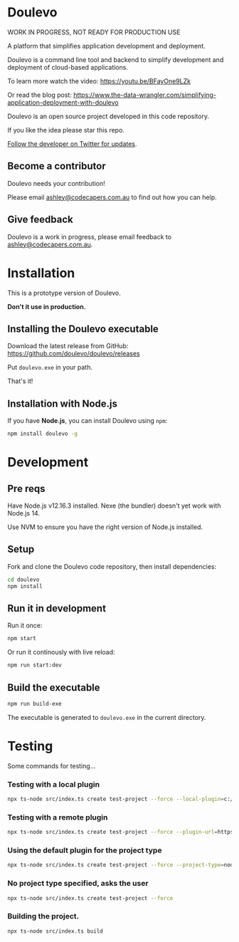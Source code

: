# Doulevo

WORK IN PROGRESS, NOT READY FOR PRODUCTION USE

A platform that simplifies application development and deployment. 

Doulevo is a command line tool and backend to simplify development and deployment of cloud-based applications.

To learn more watch the video:
https://youtu.be/BFayOne9LZk

Or read the blog post:
https://www.the-data-wrangler.com/simplifying-application-deployment-with-doulevo

Doulevo is an open source project developed in this code repository.

If you like the idea please star this repo.

[Follow the developer on Twitter for updates](https://twitter.com/ashleydavis75).

## Become a contributor

Doulevo needs your contribution! 

Please email ashley@codecapers.com.au to find out how you can help.


## Give feedback

Doulevo is a work in progress, please email feedback to ashley@codecapers.com.au.

# Installation

This is a prototype version of Doulevo. 

**Don't it use in production.**

## Installing the Doulevo executable

Download the latest release from GitHub:
https://github.com/doulevo/doulevo/releases

Put `doulevo.exe` in your path.

That's it!

## Installation with Node.js

If you have **Node.js**, you can install Doulevo using `npm`:

```bash
npm install doulevo -g
```

# Development

## Pre reqs

Have Node.js v12.16.3 installed. Nexe (the bundler) doesn't yet work with Node.js 14.

Use NVM to ensure you have the right version of Node.js installed.

## Setup

Fork and clone the Doulevo code repository, then install dependencies:

```bash
cd doulevo
npm install
```

## Run it in development

Run it once:

```bash
npm start
```

Or run it continously with live reload: 

```bash
npm run start:dev
```

## Build the executable

```bash
npm run build-exe
```

The executable is generated to `doulevo.exe` in the current directory.

# Testing

Some commands for testing...

### Testing with a local plugin

```bash
npx ts-node src/index.ts create test-project --force --local-plugin=c:/projects/doulevo/plugins/nodejs
```

### Testing with a remote plugin

```bash
npx ts-node src/index.ts create test-project --force --plugin-url=https://github.com/doulevo/plugin-nodejs.git
```

### Using the default plugin for the project type

```bash
npx ts-node src/index.ts create test-project --force --project-type=nodejs
```
### No project type specified, asks the user

```bash
npx ts-node src/index.ts create test-project --force
```

### Building the project.

```bash
npx ts-node src/index.ts build
```
